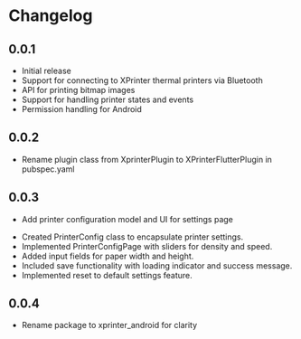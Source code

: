 # Changelog

## 0.0.1

* Initial release
* Support for connecting to XPrinter thermal printers via Bluetooth
* API for printing bitmap images
* Support for handling printer states and events
* Permission handling for Android

## 0.0.2

* Rename plugin class from XprinterPlugin to XPrinterFlutterPlugin in pubspec.yaml


## 0.0.3

* Add printer configuration model and UI for settings page

- Created PrinterConfig class to encapsulate printer settings.
- Implemented PrinterConfigPage with sliders for density and speed.
- Added input fields for paper width and height.
- Included save functionality with loading indicator and success message.
- Implemented reset to default settings feature.


## 0.0.4
* Rename package to xprinter_android for clarity